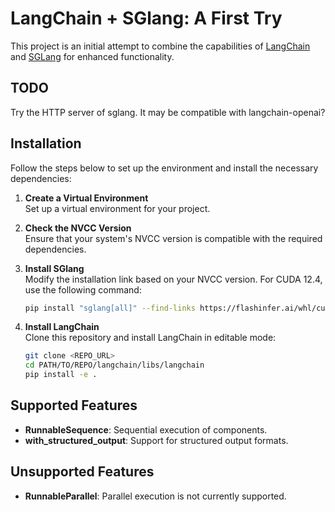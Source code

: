 # LangChain + SGlang: A First Try

This project is an initial attempt to combine the capabilities of [LangChain](https://github.com/langchain-ai/langchain) and [SGLang](https://github.com/sgl-project/sglang) for enhanced functionality.

## TODO
Try the HTTP server of sglang. It may be compatible with langchain-openai?

## Installation

Follow the steps below to set up the environment and install the necessary dependencies:

1. **Create a Virtual Environment**  
   Set up a virtual environment for your project. 

2. **Check the NVCC Version**  
   Ensure that your system's NVCC version is compatible with the required dependencies.

3. **Install SGlang**  
   Modify the installation link based on your NVCC version. For CUDA 12.4, use the following command:
   ```bash
   pip install "sglang[all]" --find-links https://flashinfer.ai/whl/cu124/torch2.4/flashinfer/ --extra-index-url https://download.pytorch.org/whl/cu124
   ```

4. **Install LangChain**  
   Clone this repository and install LangChain in editable mode:
   ```bash
   git clone <REPO_URL>
   cd PATH/TO/REPO/langchain/libs/langchain
   pip install -e .
   ```

## Supported Features

- **RunnableSequence**: Sequential execution of components.
- **with_structured_output**: Support for structured output formats.

## Unsupported Features

- **RunnableParallel**: Parallel execution is not currently supported.
